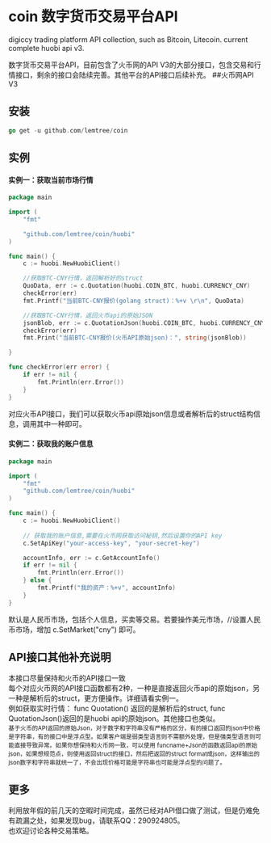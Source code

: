 # coin 数字货币交易平台API
digiccy trading platform API collection, such as Bitcoin, Litecoin. current complete huobi api v3. 

数字货币交易平台API，目前包含了火币网的API V3的大部分接口，包含交易和行情接口，剩余的接口会陆续完善。其他平台的API接口后续补充。
##火币网API V3 

## 安装
```go
go get -u github.com/lemtree/coin
```


## 实例
#### 实例一：获取当前市场行情
```go
package main

import (
	"fmt"

	"github.com/lemtree/coin/huobi"
)

func main() {
	c := huobi.NewHuobiClient()

	//获取BTC-CNY行情，返回解析好的struct
	QuoData, err := c.Quotation(huobi.COIN_BTC, huobi.CURRENCY_CNY)
	checkError(err)
	fmt.Printf("当前BTC-CNY报价(golang struct)：%+v \r\n", QuoData)

	//获取BTC-CNY行情，返回火币api的原始JSON
	jsonBlob, err := c.QuotationJson(huobi.COIN_BTC, huobi.CURRENCY_CNY)
	checkError(err)
	fmt.Print("当前BTC-CNY报价(火币API原始json)：", string(jsonBlob))

}

func checkError(err error) {
	if err != nil {
		fmt.Println(err.Error())
	}
}

```
对应火币API接口，我们可以获取火币api原始json信息或者解析后的struct结构信息，调用其中一种即可。

#### 实例二：获取我的账户信息
```go
package main

import (
	"fmt"
	"github.com/lemtree/coin/huobi"
)

func main() {
	c := huobi.NewHuobiClient()
	
	// 获取我的账户信息,需要在火币网获取访问秘钥,然后设置你的API key
	c.SetApiKey("your-access-key", "your-secret-key")

	accountInfo, err := c.GetAccountInfo()
	if err != nil {
		fmt.Println(err.Error())
	} else {
		fmt.Printf("我的资产：%+v", accountInfo)
	}
}
```
默认是人民币市场，包括个人信息，买卖等交易。若要操作美元市场，//设置人民币市场，增加 c.SetMarket("cny") 即可。


## API接口其他补充说明
本接口尽量保持和火币的API接口一致<br>
每个对应火币网的API接口函数都有2种，一种是直接返回火币api的原始json，另一种是解析后的struct，更方便操作。详细请看实例一。<br>
例如获取实时行情： func Quotation() 返回的是解析后的struct, func QuotationJson()返回的是huobi api的原始json。其他接口也类似。<br>
<small>基于火币的API返回的原始Json，对于数字和字符串没有严格的区分，有的接口返回的json中价格是字符串，有的接口中是浮点型。如果客户端是弱类型语言则不需额外处理，但是强类型语言则可能直接导致异常。如果你想保持和火币网一致，可以使用 funcname+Json的函数返回api的原始json，如果想规范点，则使用返回struct的接口，然后把返回的struct format成json，这样输出的json数字和字符串就统一了，不会出现价格可能是字符串也可能是浮点型的问题了。</small>


## 更多
利用放年假的前几天的空暇时间完成，虽然已经对API借口做了测试，但是仍难免有疏漏之处，如果发现bug，请联系QQ：290924805。<br>
也欢迎讨论各种交易策略。
